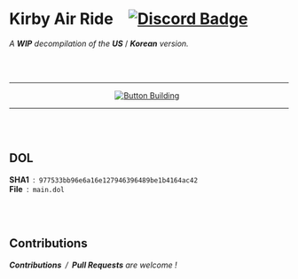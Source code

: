 
# Kirby Air Ride   [![Discord Badge]][Discord]

*A* ***WIP*** *decompilation of the* ***US*** / ***Korean*** *version.*

<br>
<br>

<div align = center>

---

[![Button Building]][Building] 

---

</div>

<br>
<br>

## DOL

**SHA1**  :  `977533bb96e6a16e127946396489be1b4164ac42` <br>
**File**  :  `main.dol`

<br>
<br>

## Contributions

***Contributions***  */  **Pull Requests** are welcome !*

<br>


<!----------------------------------------------------------------------------->

[Building]: Documentation/Building.md

[Discord]: https://discord.gg/hKx3FJJgrV


<!----------------------------------[ Badges ]---------------------------------->

[Discord Badge]: https://img.shields.io/badge/Discord-7289DA?style=for-the-badge&logo=discord&logoColor=white

<!--
Enable 'Discord Server Widgets' to use 
this alternate badge with user count.

[Discord Badge]: https://img.shields.io/discord/727908905392275526.svg?style=for-the-badge&label=&logo=Discord&logoColor=white&color=4f59c8&labelColor=7289DA
-->


<!---------------------------------[ Buttons ]--------------------------------->

[Button Building]: https://img.shields.io/badge/Building-0099E5?style=for-the-badge&logoColor=white&logo=BookStack